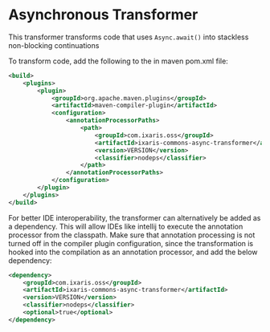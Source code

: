 # Asynchronous Transformer

This transformer transforms code that uses `Async.await()` into stackless non-blocking continuations

To transform code, add the following to the in maven pom.xml file:

```xml
<build>
    <plugins>
        <plugin>
            <groupId>org.apache.maven.plugins</groupId>
            <artifactId>maven-compiler-plugin</artifactId>
            <configuration>
                <annotationProcessorPaths>
                    <path>
                        <groupId>com.ixaris.oss</groupId>
                        <artifactId>ixaris-commons-async-transformer</artifactId>
                        <version>VERSION</version>
                        <classifier>nodeps</classifier>
                    </path>
                </annotationProcessorPaths>
            </configuration>
        </plugin>
    </plugins>
</build>
```

For better IDE interoperability, the transformer can alternatively be added as a dependency. This will allow IDEs like
intellij to execute the annotation processor from the classpath. Make sure that annotation processing is not turned off 
in the compiler plugin configuration, since the transformation is hooked into the compilation as an annotation processor, 
and add the below dependency:

```xml
<dependency>
    <groupId>com.ixaris.oss</groupId>
    <artifactId>ixaris-commons-async-transformer</artifactId>
    <version>VERSION</version>
    <classifier>nodeps</classifier>
    <optional>true</optional>
</dependency>
```

